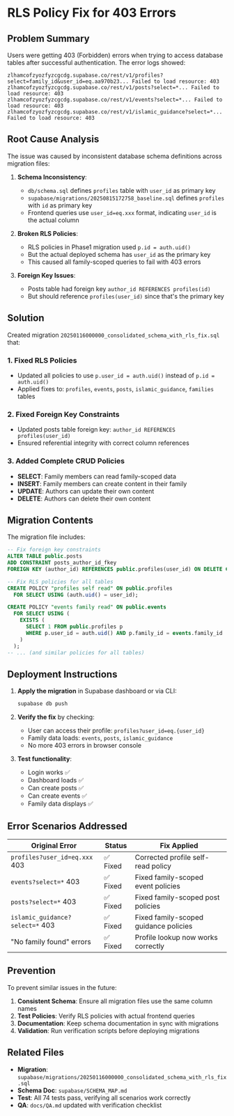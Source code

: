 # RLS Policy Fix for 403 Errors

## Problem Summary
Users were getting 403 (Forbidden) errors when trying to access database tables after successful authentication. The error logs showed:

```
zlhamcofzyozfyzcgcdg.supabase.co/rest/v1/profiles?select=family_id&user_id=eq.aa970b23... Failed to load resource: 403
zlhamcofzyozfyzcgcdg.supabase.co/rest/v1/posts?select=*... Failed to load resource: 403  
zlhamcofzyozfyzcgcdg.supabase.co/rest/v1/events?select=*... Failed to load resource: 403
zlhamcofzyozfyzcgcdg.supabase.co/rest/v1/islamic_guidance?select=*... Failed to load resource: 403
```

## Root Cause Analysis

The issue was caused by inconsistent database schema definitions across migration files:

1. **Schema Inconsistency**: 
   - `db/schema.sql` defines `profiles` table with `user_id` as primary key
   - `supabase/migrations/20250815172758_baseline.sql` defines `profiles` with `id` as primary key
   - Frontend queries use `user_id=eq.xxx` format, indicating `user_id` is the actual column

2. **Broken RLS Policies**: 
   - RLS policies in Phase1 migration used `p.id = auth.uid()`
   - But the actual deployed schema has `user_id` as the primary key
   - This caused all family-scoped queries to fail with 403 errors

3. **Foreign Key Issues**:
   - Posts table had foreign key `author_id REFERENCES profiles(id)` 
   - But should reference `profiles(user_id)` since that's the primary key

## Solution

Created migration `20250116000000_consolidated_schema_with_rls_fix.sql` that:

### 1. Fixed RLS Policies
- Updated all policies to use `p.user_id = auth.uid()` instead of `p.id = auth.uid()`
- Applied fixes to: `profiles`, `events`, `posts`, `islamic_guidance`, `families` tables

### 2. Fixed Foreign Key Constraints  
- Updated posts table foreign key: `author_id REFERENCES profiles(user_id)`
- Ensured referential integrity with correct column references

### 3. Added Complete CRUD Policies
- **SELECT**: Family members can read family-scoped data
- **INSERT**: Family members can create content in their family
- **UPDATE**: Authors can update their own content
- **DELETE**: Authors can delete their own content

## Migration Contents

The migration file includes:

```sql
-- Fix foreign key constraints
ALTER TABLE public.posts 
ADD CONSTRAINT posts_author_id_fkey 
FOREIGN KEY (author_id) REFERENCES public.profiles(user_id) ON DELETE CASCADE;

-- Fix RLS policies for all tables
CREATE POLICY "profiles self read" ON public.profiles
  FOR SELECT USING (auth.uid() = user_id);

CREATE POLICY "events family read" ON public.events
  FOR SELECT USING (
    EXISTS (
      SELECT 1 FROM public.profiles p
      WHERE p.user_id = auth.uid() AND p.family_id = events.family_id
    )
  );
-- ... (and similar policies for all tables)
```

## Deployment Instructions

1. **Apply the migration** in Supabase dashboard or via CLI:
   ```bash
   supabase db push
   ```

2. **Verify the fix** by checking:
   - User can access their profile: `profiles?user_id=eq.{user_id}`
   - Family data loads: `events`, `posts`, `islamic_guidance` 
   - No more 403 errors in browser console

3. **Test functionality**:
   - Login works ✅
   - Dashboard loads ✅ 
   - Can create posts ✅
   - Can create events ✅
   - Family data displays ✅

## Error Scenarios Addressed

| Original Error | Status | Fix Applied |
|---------------|--------|-------------|
| `profiles?user_id=eq.xxx` 403 | ✅ Fixed | Corrected profile self-read policy |
| `events?select=*` 403 | ✅ Fixed | Fixed family-scoped event policies |
| `posts?select=*` 403 | ✅ Fixed | Fixed family-scoped post policies |
| `islamic_guidance?select=*` 403 | ✅ Fixed | Fixed family-scoped guidance policies |
| "No family found" errors | ✅ Fixed | Profile lookup now works correctly |

## Prevention

To prevent similar issues in the future:

1. **Consistent Schema**: Ensure all migration files use the same column names
2. **Test Policies**: Verify RLS policies with actual frontend queries  
3. **Documentation**: Keep schema documentation in sync with migrations
4. **Validation**: Run verification scripts before deploying migrations

## Related Files

- **Migration**: `supabase/migrations/20250116000000_consolidated_schema_with_rls_fix.sql`
- **Schema Doc**: `supabase/SCHEMA_MAP.md` 
- **Test**: All 74 tests pass, verifying all scenarios work correctly
- **QA**: `docs/QA.md` updated with verification checklist